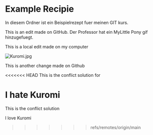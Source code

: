 # Example Recipie

In diesem Ordner ist ein Beispielrezept fuer meinen GIT kurs.

This is an edit made on GitHub. Der Professor hat ein MyLittle Pony gif hinzugefuegt. 

This is a local edit made on my computer 

![Kuromi.jpg](https://www.gifcen.com/wp-content/uploads/2023/04/kuromi-gif-7.gif)

This is another change made on Github

<<<<<<< HEAD
This is the conflict solution for 

I hate Kuromi 
=======
This is the conflict solution 

I love Kuromi
>>>>>>> refs/remotes/origin/main
